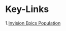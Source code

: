 # Key-Links
1.[Invision Epics Population](https://pipelinepredators.invisionapp.com/freehand/SoftwareEngineering-qfE9ZE6jP)
